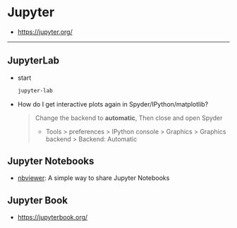 # Jupyter

* https://jupyter.org/

---

## JupyterLab

* start
  ```sh
  jupyter-lab
  ```

* How do I get interactive plots again in Spyder/IPython/matplotlib?
  > Change the backend to **automatic**, Then close and open Spyder
  > - Tools > preferences > IPython console > Graphics > Graphics backend > Backend: Automatic


## Jupyter Notebooks

- [nbviewer](https://nbviewer.jupyter.org/): A simple way to share Jupyter Notebooks

## Jupyter Book

* https://jupyterbook.org/
